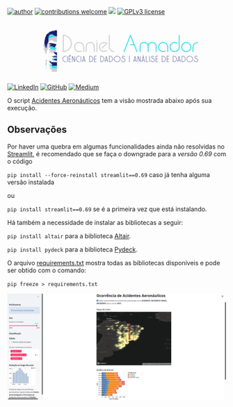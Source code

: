 
[![author](https://img.shields.io/badge/author-daniel-cyan.svg)](https://www.linkedin.com/in/daniel-sousa-amador) [![contributions welcome](https://img.shields.io/badge/contributions-welcome-darkblue.svg?style=flat)](https://github.com/amadords) [![](https://img.shields.io/badge/python-3.6+-cyan.svg)](https://www.python.org/downloads/release/python-365/) [![GPLv3 license](https://img.shields.io/badge/License-GPLv3-white.svg)](http://perso.crans.org/besson/LICENSE.html)

<p align="center">
  <img src="https://github.com/amadords/Portfolio/blob/master/github.png" >
</p>

[![LinkedIn](https://img.shields.io/badge/LinkedIn-DanielSousaAmador-cyan.svg)](https://www.linkedin.com/in/daniel-sousa-amador)
[![GitHub](https://img.shields.io/badge/GitHub-amadords-darkblue.svg)](https://github.com/amadords)
[![Medium](https://img.shields.io/badge/Medium-DanielSousaAmador-white.svg)](https://daniel-s-amador.medium.com/)

O script [Acidentes Aeronáuticos](https://github.com/amadords/Projetos-Publicos/blob/master/acidentes-aeronauticos/acidentes-aeronauticos.py) tem a visão mostrada abaixo após sua execução.

## **Observações**

Por haver uma quebra em algumas funcionalidades ainda não resolvidas no [Streamlit](https://docs.streamlit.io/en/stable/api.html), é recomendado que se faça o downgrade para a *versão 0.69* com o código

`pip install --force-reinstall streamlit==0.69` caso já tenha alguma versão instalada

ou

`pip install streamlit==0.69` se é a primeira vez que está instalando.

Há também a necessidade de instalar as bibliotecas a seguir:

`pip install altair` para a biblioteca [Altair](https://pypi.org/project/altair/).

`pip install pydeck` para a biblioteca [Pydeck](https://pypi.org/project/pydeck/).

O arquivo [requirements.txt](https://github.com/amadords/Projetos-Publicos/blob/master/acidentes-aeronauticos/requirements.txt) mostra todas as bibliotecas disponíveis e pode ser obtido com o comando: 

`pip freeze > requirements.txt`



![img](https://raw.githubusercontent.com/amadords/images/main/streamlit-tela-acidentes-aeronauticos.png)
